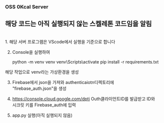 ### OSS 0Kcal Server
## 해당 코드는 아직 실행되지 않는 스켈레톤 코드임을 알림
<br>
1. 해당 서버 프로그램은 VScode에서 실행을 기준으로 합니다

2.  Console을 실행하여

    python -m venv venv
    venv\Scripts\activate
    pip install -r requirements.txt

해당 작업으로 venv라는 가상환경을 생성

3. Firebase에서 json을 가져와 authenticaiotn디렉토리에
    "firebase_auth.json"을 생성

4. https://console.cloud.google.com/dptj Outh클라이언트ID를 발급받고 ID와 시크릿 키를 Firebase_auth에 입력

5. app.py 실행(아직 실행되지 않음)
